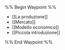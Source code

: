 %% Begin Waypoint %%
- [[La produzione]]
- [[Mercato]]
- [[Modello economico]]
- [[Piccola introduzione]]

%% End Waypoint %%